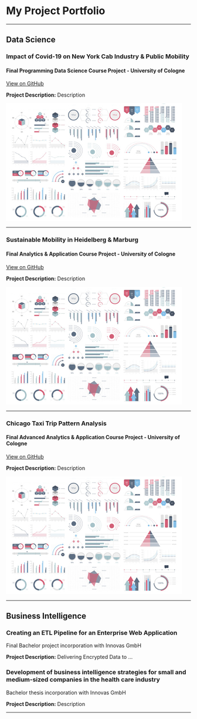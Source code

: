 # My Project Portfolio

---

## Data Science

### Impact of Covid-19 on New York Cab Industry & Public Mobility

#### Final Programming Data Science Course Project - University of Cologne

[View on GitHub](https://github.com/SepehrRad/pds21)

**Project Description:** Description

<img src="images/dummy_thumbnail.jpg?raw=true"/>

---
### Sustainable Mobility in Heidelberg & Marburg

#### Final Analytics & Application Course Project - University of Cologne

[View on GitHub](/https://github.com/SepehrRad/analyticsAndapps)

**Project Description:** Description

<img src="images/dummy_thumbnail.jpg?raw=true"/>

---

### Chicago Taxi Trip Pattern Analysis

#### Final Advanced Analytics & Application Course Project - University of Cologne

[View on GitHub](https://github.com/SepehrRad/aaa21)

**Project Description:** Description

<img src="images/dummy_thumbnail.jpg?raw=true"/>

---

## Business Intelligence

### Creating an ETL Pipeline for an Enterprise Web Application

Final Bachelor project incorporation with Innovas GmbH

**Project Description:** Delivering Encrypted Data to ...

### Development of business intelligence strategies for small and medium-sized companies in the health care industry

Bachelor thesis incorporation with Innovas GmbH

**Project Description:** Description

---




